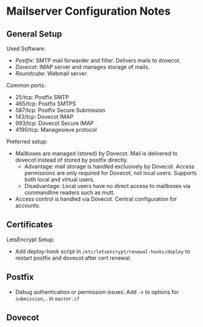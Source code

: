 Mailserver Configuration Notes
==============================

General Setup
-------------

Used Software:
- *Postfix*: SMTP mail forwarder and filter. Delivers mails to dovecot.
- *Dovecot*: IMAP server and manages storage of mails.
- *Roundcube*: Webmail server.

Common ports:
- 25/tcp: Postfix SMTP
- 465/tcp: Postfix SMTPS
- 587/tcp: Postfix Secure Submission
- 143/tcp: Dovecot IMAP
- 993/tcp: Dovecot Secure IMAP
- 4190/tcp: Managesieve protocol

Preferred setup:
- Mailboxes are managed (stored) by Dovecot. Mail is delivered to dovecot instead of stored by postfix directly.
  - Advantage: mail storage is handled exclusively by Dovecot. Access permissions are only required for Dovecot, not local users. Supports both local and virtual users.
  - Disadvantage: Local users have no direct access to mailboxes via commandline readers such as mutt.
- Access control is handled via Dovecot. Central configuration for accounts.

Certificates
------------

LetsEncrypt Setup:
- Add deploy-hook script in `/etc/letsencrypt/renewal-hooks/deploy` to restart postfix and dovecot after cert renewal.

Postfix
-------

- Debug authentication or permission issues: Add `-v` to options for `submission`,.. in `master.cf`

Dovecot
-------


